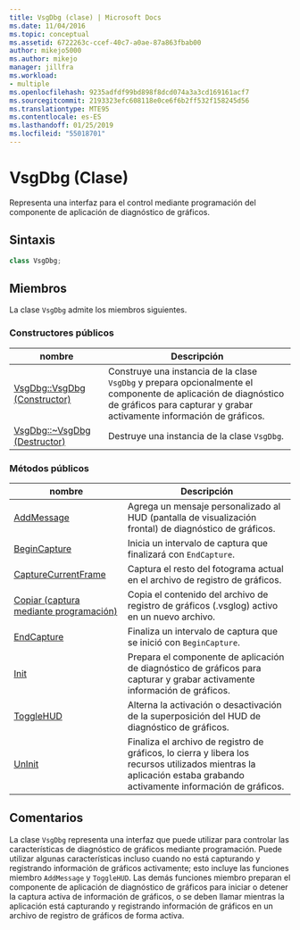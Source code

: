```yaml
---
title: VsgDbg (clase) | Microsoft Docs
ms.date: 11/04/2016
ms.topic: conceptual
ms.assetid: 6722263c-ccef-40c7-a0ae-87a863fbab00
author: mikejo5000
ms.author: mikejo
manager: jillfra
ms.workload:
- multiple
ms.openlocfilehash: 9235adfdf99bd898f8dcd074a3a3cd169161acf7
ms.sourcegitcommit: 2193323efc608118e0ce6f6b2ff532f158245d56
ms.translationtype: MTE95
ms.contentlocale: es-ES
ms.lasthandoff: 01/25/2019
ms.locfileid: "55018701"
---
```

# <a name="vsgdbg-class"></a>VsgDbg (Clase)
Representa una interfaz para el control mediante programación del componente de aplicación de diagnóstico de gráficos.  
  
## <a name="syntax"></a>Sintaxis  
  
```C++  
class VsgDbg;  
```  
  
## <a name="members"></a>Miembros  
 La clase `VsgDbg` admite los miembros siguientes.  
  
### <a name="public-constructors"></a>Constructores públicos  
  
|nombre|Descripción|  
|----------|-----------------|  
|[VsgDbg::VsgDbg (Constructor)](vsgdbg-vsgdbg-constructor.md)|Construye una instancia de la clase `VsgDbg` y prepara opcionalmente el componente de aplicación de diagnóstico de gráficos para capturar y grabar activamente información de gráficos.|  
|[VsgDbg::~VsgDbg (Destructor)](vsgdbg-tilde-vsgdbg-destructor.md)|Destruye una instancia de la clase `VsgDbg`.|  
  
### <a name="public-methods"></a>Métodos públicos  
  
|nombre|Descripción|  
|----------|-----------------|  
|[AddMessage](addmessage.md)|Agrega un mensaje personalizado al HUD (pantalla de visualización frontal) de diagnóstico de gráficos.|  
|[BeginCapture](begincapture.md)|Inicia un intervalo de captura que finalizará con `EndCapture`.|  
|[CaptureCurrentFrame](capturecurrentframe.md)|Captura el resto del fotograma actual en el archivo de registro de gráficos.|  
|[Copiar (captura mediante programación)](copy-programmatic-capture.md)|Copia el contenido del archivo de registro de gráficos (.vsglog) activo en un nuevo archivo.|  
|[EndCapture](endcapture.md)|Finaliza un intervalo de captura que se inició con `BeginCapture`.|  
|[Init](init.md)|Prepara el componente de aplicación de diagnóstico de gráficos para capturar y grabar activamente información de gráficos.|  
|[ToggleHUD](togglehud.md)|Alterna la activación o desactivación de la superposición del HUD de diagnóstico de gráficos.|  
|[UnInit](uninit.md)|Finaliza el archivo de registro de gráficos, lo cierra y libera los recursos utilizados mientras la aplicación estaba grabando activamente información de gráficos.|  
  
## <a name="remarks"></a>Comentarios  
 La clase `VsgDbg` representa una interfaz que puede utilizar para controlar las características de diagnóstico de gráficos mediante programación. Puede utilizar algunas características incluso cuando no está capturando y registrando información de gráficos activamente; esto incluye las funciones miembro `AddMessage` y `ToggleHUD`. Las demás funciones miembro preparan el componente de aplicación de diagnóstico de gráficos para iniciar o detener la captura activa de información de gráficos, o se deben llamar mientras la aplicación está capturando y registrando información de gráficos en un archivo de registro de gráficos de forma activa.